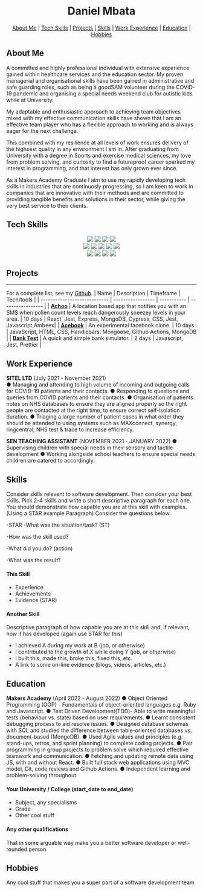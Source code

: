 <h1 align="center"> Daniel Mbata</h1>


<p>
  <div align="center">
    <a href="https://github.com/danielotf/CV/edit/master/README.md#about-me">About Me</a> |  
    <a href="https://github.com/danielotf/CV/edit/master/README.md#tech-skills">Tech Skills</a> | 
    <a href="https://github.com/danielotf/CV/edit/master/README.md#projects">Projects</a> | 
    <a href="https://github.com/danielotf/CV/edit/master/README.md#skills">Skills</a> | 
    <a href="https://github.com/danielotf/CV/edit/master/README.md#work-experience">Work Experience</a> | 
    <a href="https://github.com/danielotf/CV/edit/master/README.md#education">Education</a> | 
    <a href="https://github.com/danielotf/CV/edit/master/README.md#hobbies">Hobbies</a> 
  </div>
</p>

## About Me
A committed and highly professional individual with extensive experience gained within healthcare services and the education sector. My proven managerial and organisational skills have been gained in administrative and safe guarding roles, such as being a goodSAM volunteer during the COVID-19 pandemic and organising a special needs weekend club for autistic kids while at University.

My adaptable and enthusiastic approach to achieving team objectives mixed with my effective communication skills have shown that I am an effective team player who has a flexible approach to working and is always eager for the next challenge.

This combined with my resilience at all levels of work ensures delivery of the highxest quality in any environment I am in. After graduating from University with a degree in Sports and exercise medical sciences, my love from problem solving, and curiosity to find a futureproof career sparked my interest in programming, and that interest has only grown ever since. 

As a Makers Academy Graduate I aim to use my rapidly developing tech skills in industries that are continuosly progressing, so I am keen to work in companies that are innovative with their methods and are committed to providing tangible benefits and solutions in their sector, while giving the very best service to their clients. 

## Tech Skills

<p>
<div align="center">
  <img src="https://img.shields.io/badge/-HTML-FF5733?style=for-the-badge&logo=html5&logoColor=FF5733&labelColor=282828">
  <img src="https://img.shields.io/badge/-CSS-559DFF?style=for-the-badge&logo=css3&logoColor=559DFF&labelColor=282828">
  <img src="https://img.shields.io/badge/-Ruby-FF6A55?style=for-the-badge&logo=ruby&logoColor=FF6A55&labelColor=282828">
  <img src="https://img.shields.io/badge/-Javascript-f7e968?style=for-the-badge&logo=javascript&logoColor=f7e968&labelColor=282828"><br>
  
  <img src="https://img.shields.io/badge/-Cypress-3b3938?style=for-the-badge&logo=cypress&logoColor=faf2ed&labelColor=282828">
  <img src="https://img.shields.io/badge/-Jest-B84D6F?style=for-the-badge&logo=jest&logoColor=B84D6F&labelColor=282828">
  <img src="https://img.shields.io/badge/-Node.js-80D857?style=for-the-badge&logo=node.js&logoColor=80D857&labelColor=282828">
  <img src="https://img.shields.io/badge/-RSpec-F05892?style=for-the-badge&logo=ruby&logoColor=F05892&labelColor=282828">
  <img src="https://img.shields.io/badge/-React-58D2F0?style=for-the-badge&logo=react&logoColor=58D2F0&labelColor=282828"><br>
  
  <img src="https://img.shields.io/badge/-MongoDB-51A940?style=for-the-badge&logo=mongodb&logoColor=51A940&labelColor=282828">
  <img src="https://img.shields.io/badge/-Github Actions-4391D6?style=for-the-badge&logo=githubactions&logoColor=4391D6&labelColor=282828">
   <img src="https://img.shields.io/badge/Express.js-404D59?style=for-the-badge">
   <img src="https://img.shields.io/badge/Twilio-F22F46?style=for-the-badge&logo=Twilio&logoColor=white">
</div>
</p>

## Projects
-------
For a complete list, see my [Github](https://github.com/danielotf).
| Name                         | Description       | Timeframe | Tech/tools        |
| ---------------------------- | ----------------- | ----------- | ----------------- |
| [**Achoo**](https://github.com/fridayshoes/achoo-hayfever-server-express) | A location based app that notifies you with an SMS when pollen count levels reach dangerously sneezey levels in your area. | 10 days | React, Jest, Express, MongoDB, Cypress, CSS, Jest, Javascript,Ambeex|
| [**Acebook**](https://github.com/raphaella-rose/acebook-eta)  | An experimental facebook clone. | 10 days |  JavaScript, HTML, CSS, Handlebars, Mongoose, Github Actions, MongoDB |
| [**Bank Test**](https://github.com/danielotf/techtests) | A quick and simple bank simulator. | 2 days | Javascript, Jest, Prettier |

## Work Experience

**SITEL LTD** (July 2021 - November 2021)  
● Managing and attending to high volume of incoming and outgoing calls for COVID-19 patients and their contacts.
● Responding to questions and queries from COVID patients and their contacts.
● Organisation of patients notes on NHS databases to ensure they are aligned properly so the right people are contacted at the right time, to ensure correct self-isolation duration.
● Triaging a large number of patient cases in what order they should be attended to using systems such as MAXconnect, synergy, ringcentral, NHS test & trace to increase
efficiency.

**SEN TEACHING ASSISTANT** (NOVEMBER 2021 - JANUARY 2022)
● Supervising children with special needs in their sensory and tactile development
● Working alongside school teachers to ensure special needs children are catered to
accordingly.

## Skills

Consider skills relevent to software development. Then consider your best skills. Pick 2-4 skills and write a short descriptive paragraph for each one. You should demonstrate how capable you are at this skill with examples.
(Using a STAR example Paragraph) Consider the questions below.

-STAR
-What was the situation/task? (ST)

-How was the skill used?

-What did you do? (action)

-What was the result?


#### This Skill

- Experience
- Achievements
- Evidence (STAR)

#### Another Skill

Descriptive paragraph of how capable you are at this skill and, if relevant, how it has developed (again use STAR for this)

- I achieved A during my work at B (job, or otherwise)
- I contributed to the growth of X while doing Y (job, or otherwise)
- I built this, made this, broke this, fixed this, etc.
- A link to some on-line evidence (blogs, videos, articles, etc.)

## Education

**Makers Academy** (April 2022 - August 2022)
● Object Oriented Programming (OOP) - Fundamentals of object-oriented languages e.g. Ruby and Javascript.
● Test Driven Development(TDD)- Able to write meaningful tests (behaviour vs. state) based on user requirements.
● Learnt consistent debugging process to aid resolve issues.
● Designed database schemas with SQL and studied the difference between table-oriented databases vs. document-based (MongoDB).
● Used Agile values and principles (e.g. stand-ups, retros, and sprint planning) to complete coding projects.
● Pair programming in group projects to problem solve which required effective teamwork and communication. 
● Fetching and updating remote data using JS, with and without React.
● Built full stack web applications using MVC model, Git, code reviews and Github Actions.
● Independent learning and problem-solving throughout.

#### Your University / College (start_date to end_date)

- Subject, any specialisms
- Grade
- Other cool stuff

#### Any other qualifications

That in some arguable way make you a better software developer or well-rounded person

## Hobbies

Any cool stuff that makes you a super part of a software development team

